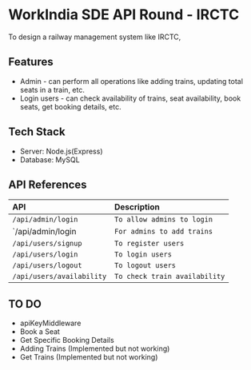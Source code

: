 # WorkIndia SDE API Round - IRCTC
To design a railway management system like IRCTC,

## Features
- Admin - can perform all operations like adding trains, updating total seats in a train, etc.
- Login users - can check availability of trains, seat availability, book seats, get booking details, etc.

## Tech Stack
- Server: Node.js(Express)
- Database: MySQL

## API References

| API | Description|
| :-------- | :------- | 
| `/api/admin/login` | `To allow admins to login` | 
| `/api/admin/login | `For admins to add trains` | 
| `/api/users/signup` | `To register users` | 
| `/api/users/login` | `To login users` | 
| `/api/users/logout` | `To logout users` | 
| `/api/users/availability` | `To check train availability` |

## TO DO
- apiKeyMiddleware
- Book a Seat
- Get Specific Booking Details
- Adding Trains (Implemented but not working)
- Get Trains (Implemented but not working)


